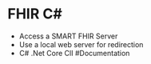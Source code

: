 # FHIR C# 

* Access a SMART FHIR Server
* Use a local web server for redirection
* C# .Net Core ClI
#Documentation
